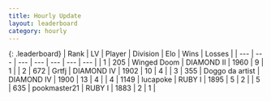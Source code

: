 ```yaml
---
title: Hourly Update
layout: leaderboard
category: hourly
---
```


{: .leaderboard}
| Rank | LV | Player | Division | Elo | Wins | Losses |
| --- | --- | --- | --- | --- | --- | --- |
| <span data-change="0">1</span> | 205 | <span title="ID: 744396">Winged Doom</span> | DIAMOND II | <span data-change="0">1960</span> | <span data-change="0">9</span> | <span data-change="0">1</span> |
| <span data-change="10">2</span> | 672 | <span title="ID: 742306">Grtfj</span> | DIAMOND IV | <span data-change="63">1902</span> | <span data-change="6">10</span> | <span data-change="0">4</span> |
| <span data-change="0">3</span> | 355 | <span title="ID: 571923">Doggo da artist</span> | DIAMOND IV | <span data-change="0">1900</span> | <span data-change="0">13</span> | <span data-change="0">4</span> |
| <span data-change="0">4</span> | 1149 | <span title="ID: 41925">lucapoke</span> | RUBY I | <span data-change="0">1895</span> | <span data-change="0">5</span> | <span data-change="0">2</span> |
| <span data-change="0">5</span> | 635 | <span title="ID: 652474">pookmaster21</span> | RUBY I | <span data-change="0">1883</span> | <span data-change="0">2</span> | <span data-change="0">1</span> |